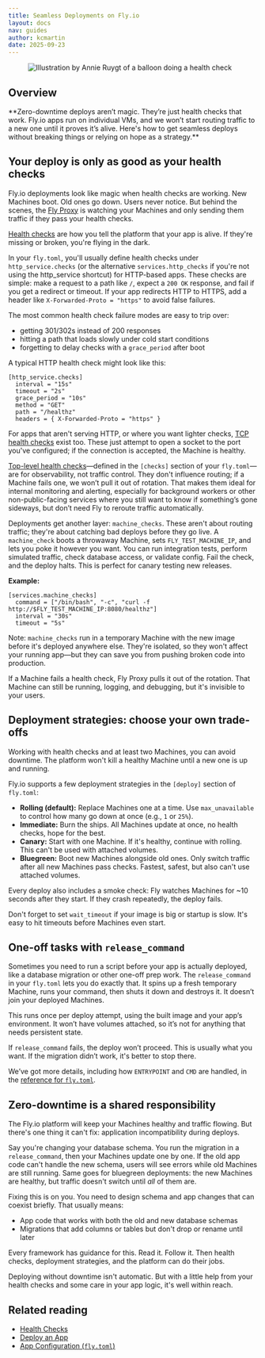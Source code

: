 ```yaml
---
title: Seamless Deployments on Fly.io
layout: docs
nav: guides
author: kcmartin
date: 2025-09-23
---
```


<figure>
  <img src="/static/images/seamless-deployments.png" alt="Illustration by Annie Ruygt of a balloon doing a health check" class="w-full max-w-lg mx-auto">
</figure>

## Overview

<div class="callout">
**Zero-downtime deploys aren’t magic. They’re just health checks that work. Fly.io apps run on individual VMs, and we won’t start routing traffic to a new one until it proves it’s alive. Here's how to get seamless deploys without breaking things or relying on hope as a strategy.**
</div>

## Your deploy is only as good as your health checks

Fly.io deployments look like magic when health checks are working. New Machines boot. Old ones go down. Users never notice. But behind the scenes, the [Fly Proxy](/docs/reference/fly-proxy/) is watching your Machines and only sending them traffic if they pass your health checks.

[Health checks](/docs/reference/health-checks/) are how you tell the platform that your app is alive. If they're missing or broken, you're flying in the dark.

In your `fly.toml`, you'll usually define health checks under `http_service.checks` (or the alternative `services.http_checks` if you're not using the http_service shortcut) for HTTP-based apps. These checks are simple: make a request to a path like `/`, expect a `200 OK` response, and fail if you get a redirect or timeout. If your app redirects HTTP to HTTPS, add a header like `X-Forwarded-Proto = "https"` to avoid false failures.

The most common health check failure modes are easy to trip over:

- getting 301/302s instead of 200 responses
- hitting a path that loads slowly under cold start conditions
- forgetting to delay checks with a `grace_period` after boot

A typical HTTP health check might look like this:

```
[http_service.checks]
  interval = "15s"
  timeout = "2s"
  grace_period = "10s"
  method = "GET"
  path = "/healthz"
  headers = { X-Forwarded-Proto = "https" }
```

For apps that aren't serving HTTP, or where you want lighter checks, [TCP health checks](/docs/reference/health-checks/#service-level-checks) exist too. These just attempt to open a socket to the port you've configured; if the connection is accepted, the Machine is healthy.

[Top-level health checks](/docs/reference/health-checks/#top-level-checks)—defined in the `[checks]` section of your `fly.toml`—are for observability, not traffic control. They don't influence routing; if a Machine fails one, we won’t pull it out of rotation. That makes them ideal for internal monitoring and alerting, especially for background workers or other non-public-facing services where you still want to know if something’s gone sideways, but don’t need Fly to reroute traffic automatically.

Deployments get another layer: `machine_checks`. These aren't about routing traffic; they're about catching bad deploys before they go live. A `machine_check` boots a throwaway Machine, sets `FLY_TEST_MACHINE_IP`, and lets you poke it however you want. You can run integration tests, perform simulated traffic, check database access, or validate config. Fail the check, and the deploy halts. This is perfect for canary testing new releases.

**Example:**

```
[services.machine_checks]
  command = ["/bin/bash", "-c", "curl -f http://$FLY_TEST_MACHINE_IP:8080/healthz"]
  interval = "30s"
  timeout = "5s"
```

Note: `machine_checks` run in a temporary Machine with the new image before it's deployed anywhere else. They're isolated, so they won't affect your running app—but they can save you from pushing broken code into production.

If a Machine fails a health check, Fly Proxy pulls it out of the rotation. That Machine can still be running, logging, and debugging, but it's invisible to your users.

## Deployment strategies: choose your own trade-offs

Working with health checks and at least two Machines, you can avoid downtime. The platform won't kill a healthy Machine until a new one is up and running.

Fly.io supports a few deployment strategies in the `[deploy]` section of `fly.toml`:

- **Rolling (default):** Replace Machines one at a time. Use `max_unavailable` to control how many go down at once (e.g., `1` or `25%`).
- **Immediate:** Burn the ships. All Machines update at once, no health checks, hope for the best.
- **Canary:** Start with one Machine. If it's healthy, continue with rolling. This can't be used with attached volumes.
- **Bluegreen:** Boot new Machines alongside old ones. Only switch traffic after all new Machines pass checks. Fastest, safest, but also can't use attached volumes.

Every deploy also includes a smoke check: Fly watches Machines for \~10 seconds after they start. If they crash repeatedly, the deploy fails.

Don't forget to set `wait_timeout` if your image is big or startup is slow. It's easy to hit timeouts before Machines even start.

## One-off tasks with `release_command`

Sometimes you need to run a script before your app is actually deployed, like a database migration or other one-off prep work. The `release_command` in your `fly.toml` lets you do exactly that. It spins up a fresh temporary Machine, runs your command, then shuts it down and destroys it. It doesn’t join your deployed Machines.

This runs once per deploy attempt, using the built image and your app’s environment. It won’t have volumes attached, so it’s not for anything that needs persistent state.

If `release_command` fails, the deploy won’t proceed. This is usually what you want. If the migration didn’t work, it's better to stop there.

We’ve got more details, including how `ENTRYPOINT` and `CMD` are handled, in the [reference for `fly.toml`](/docs/reference/configuration/#run-one-off-commands-before-releasing-a-deployment).

## Zero-downtime is a shared responsibility

The Fly.io platform will keep your Machines healthy and traffic flowing. But there's one thing it can't fix: application incompatibility during deploys.

Say you're changing your database schema. You run the migration in a `release_command`, then your Machines update one by one. If the old app code can't handle the new schema, users will see errors while old Machines are still running. Same goes for bluegreen deployments: the new Machines are healthy, but traffic doesn't switch until _all_ of them are.

Fixing this is on you. You need to design schema and app changes that can coexist briefly. That usually means:

- App code that works with both the old and new database schemas
- Migrations that add columns or tables but don't drop or rename until later

Every framework has guidance for this. Read it. Follow it. Then health checks, deployment strategies, and the platform can do their jobs.

Deploying without downtime isn't automatic. But with a little help from your health checks and some care in your app logic, it's well within reach.

## Related reading

- [Health Checks](/docs/reference/health-checks/)
- [Deploy an App](/docs/launch/deploy/)
- [App Configuration (`fly.toml`)](https://fly.io/docs/reference/configuration/)